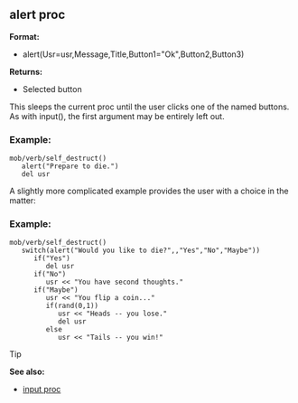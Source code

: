 ## alert proc

**Format:**
+   alert(Usr=usr,Message,Title,Button1="Ok",Button2,Button3)

**Returns:**
+   Selected button


This sleeps the current proc until the user clicks one of the
named buttons. As with input(), the first argument may be entirely left
out.
### Example:

``` dm
mob/verb/self_destruct()
   alert("Prepare to die.")
   del usr
```
 
A slightly more complicated example provides the
user with a choice in the matter:
### Example:

``` dm
mob/verb/self_destruct()
   switch(alert("Would you like to die?",,"Yes","No","Maybe"))
      if("Yes")
         del usr
      if("No")
         usr << "You have second thoughts."
      if("Maybe")
         usr << "You flip a coin..."
         if(rand(0,1))
            usr << "Heads -- you lose."
            del usr
         else
            usr << "Tails -- you win!"
```

> [!TIP] 
> **See also:**
> +   [input proc](/ref/proc/input.md) 
